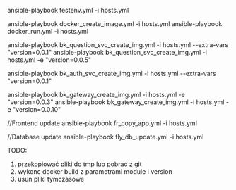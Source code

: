 ansible-playbook testenv.yml -i hosts.yml

ansible-playbook docker_create_image.yml -i hosts.yml
ansible-playbook docker_run.yml -i hosts.yml

ansible-playbook bk_question_svc_create_img.yml -i hosts.yml --extra-vars "version=0.0.1"
ansible-playbook bk_question_svc_create_img.yml -i hosts.yml -e "version=0.0.5"

ansible-playbook bk_auth_svc_create_img.yml -i hosts.yml --extra-vars "version=0.0.1"

ansible-playbook bk_gateway_create_img.yml -i hosts.yml -e "version=0.0.3"
ansible-playbook bk_gateway_create_img.yml -i hosts.yml -e "version=0.0.10"


//Frontend update
ansible-playbook fr_copy_app.yml -i hosts.yml


//Database update
ansible-playbook fly_db_update.yml -i hosts.yml

TODO:
1. przekopiować pliki do tmp lub pobrać z git
2. wykonc docker build z parametrami module i version
3. usun pliki tymczasowe